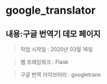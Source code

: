 # google_translator


## 내용:구글 번역기 데모 페이지

> 작업 시작일 : 2020년 03월 16일

> 웹 프레임워크 : Flask

> 구글 번역 라이브러리 : googletrans

